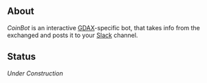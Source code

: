 ## About
*_CoinBot_* is an interactive [GDAX](https://www.gdax.com/)-specific bot, that takes info from the exchanged and posts it to your [Slack](https://slack.com/) channel.

## Status
_Under Construction_
